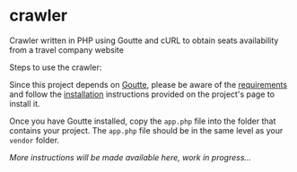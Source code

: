# crawler
Crawler written in PHP using Goutte and cURL to obtain seats availability from a travel company website


Steps to use the crawler:

Since this project depends on [Goutte](https://github.com/FriendsOfPHP/Goutte), please be aware of the [requirements](https://github.com/FriendsOfPHP/Goutte#requirements) and follow the [installation](https://github.com/FriendsOfPHP/Goutte#installation) instructions provided on the project's page to install it.

Once you have Goutte installed, copy the `app.php` file into the folder that contains your project. The `app.php` file should be in the same level as your `vendor` folder.

*More instructions will be made available here, work in progress...*
